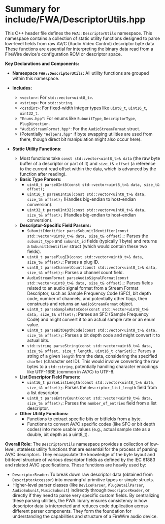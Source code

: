 # Summary for include/FWA/DescriptorUtils.hpp

This C++ header file defines the `FWA::DescriptorUtils` namespace. This namespace contains a collection of static utility functions designed to parse low-level fields from raw AV/C (Audio Video Control) descriptor byte data. These functions are essential for interpreting the binary data read from a FireWire device's configuration ROM or descriptor space.

**Key Declarations and Components:**

-   **Namespace `FWA::DescriptorUtils`:** All utility functions are grouped within this namespace.

-   **Includes:**
    -   `<vector>`: For `std::vector<uint8_t>`.
    -   `<string>`: For `std::string`.
    -   `<cstdint>`: For fixed-width integer types like `uint8_t`, `uint16_t`, `uint32_t`.
    -   `"Enums.hpp"`: For enums like `SubunitType`, `DescriptorType`, `PlugDirection`.
    -   `"AudioStreamFormat.hpp"`: For the `AudioStreamFormat` struct.
    -   (Potentially `"Helpers.hpp"` if byte swapping utilities are used from there, though direct bit manipulation might also occur here).

-   **Static Utility Functions:**
    -   Most functions take `const std::vector<uint8_t>& data` (the raw byte buffer of a descriptor or part of it) and `size_t& offset` (a reference to the current read offset within the data, which is advanced by the function after reading).
    -   **Basic Type Parsers:**
        -   `uint8_t parseUInt8(const std::vector<uint8_t>& data, size_t& offset);`
        -   `uint16_t parseUInt16(const std::vector<uint8_t>& data, size_t& offset);` (Handles big-endian to host-endian conversion).
        -   `uint32_t parseUInt32(const std::vector<uint8_t>& data, size_t& offset);` (Handles big-endian to host-endian conversion).
    -   **Descriptor-Specific Field Parsers:**
        -   `SubunitIdentifier parseSubunitIdentifier(const std::vector<uint8_t>& data, size_t& offset);`: Parses the `subunit_type` and `subunit_id` fields (typically 1 byte) and returns a `SubunitIdentifier` struct (which would contain these two fields).
        -   `uint8_t parsePlugID(const std::vector<uint8_t>& data, size_t& offset);`: Parses a plug ID.
        -   `uint8_t parseChannelCount(const std::vector<uint8_t>& data, size_t& offset);`: Parses a channel count field.
        -   `AudioStreamFormat parseAudioSignalFormat(const std::vector<uint8_t>& data, size_t& offset);`: Parses fields related to an audio signal format from a Stream Format Descriptor, such as Sample Frequency Code (SFC), bit depth code, number of channels, and potentially other flags, then constructs and returns an `AudioStreamFormat` object.
        -   `uint8_t parseSampleRateCode(const std::vector<uint8_t>& data, size_t& offset);`: Parses an SFC (Sample Frequency Code) and might convert it to an actual sample rate or an enum value.
        -   `uint8_t parseBitDepthCode(const std::vector<uint8_t>& data, size_t& offset);`: Parses a bit depth code and might convert it to actual bits.
        -   `std::string parseString(const std::vector<uint8_t>& data, size_t& offset, size_t length, uint16_t charSet);`: Parses a string of a given `length` from the data, considering the specified `charSet` (character set ID). This would involve converting the raw bytes to a `std::string`, potentially handling character encodings like UTF-16BE (common in AV/C) to UTF-8.
    -   **List Descriptor Field Parsers:**
        -   `uint16_t parseListLength(const std::vector<uint8_t>& data, size_t& offset);`: Parses the `descriptor_list_length` field from a list descriptor.
        -   `uint8_t parseEntryCount(const std::vector<uint8_t>& data, size_t& offset);`: Parses the `number_of_entries` field from a list descriptor.
    -   **Other Utility Functions:**
        -   Functions to extract specific bits or bitfields from a byte.
        -   Functions to convert AV/C specific codes (like SFC or bit depth codes) into more usable values (e.g., actual sample rate as a double, bit depth as a uint8_t).

**Overall Role:**
The `DescriptorUtils` namespace provides a collection of low-level, stateless utility functions that are essential for the process of parsing AV/C descriptors. They encapsulate the knowledge of the byte layout and bit-level structure of various descriptor fields as defined by the IEC 61883 and related AV/C specifications.
These functions are heavily used by:
-   `DescriptorReader`: To break down raw descriptor data (obtained from `DescriptorAccessor`) into meaningful primitive types or simple structs.
-   Higher-level parser classes (like `DeviceParser`, `PlugDetailParser`, `AudioSubunit`, `MusicSubunit`) indirectly through `DescriptorReader`, or directly if they need to parse very specific custom fields.
By centralizing these parsing utilities, the FWA library ensures consistency in how descriptor data is interpreted and reduces code duplication across different parser components. They form the foundation for understanding the capabilities and structure of a FireWire audio device.
